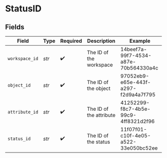 # StatusID


## Fields

| Field                                | Type                                 | Required                             | Description                          | Example                              |
| ------------------------------------ | ------------------------------------ | ------------------------------------ | ------------------------------------ | ------------------------------------ |
| `workspace_id`                       | *str*                                | :heavy_check_mark:                   | The ID of the workspace              | 14beef7a-99f7-4534-a87e-70b564330a4c |
| `object_id`                          | *str*                                | :heavy_check_mark:                   | The ID of the object                 | 97052eb9-e65e-443f-a297-f2d9a4a7f795 |
| `attribute_id`                       | *str*                                | :heavy_check_mark:                   | The ID of the attribute              | 41252299-f8c7-4b5e-99c9-4ff8321d2f96 |
| `status_id`                          | *str*                                | :heavy_check_mark:                   | The ID of the status                 | 11f07f01-c10f-4e05-a522-33e050bc52ee |